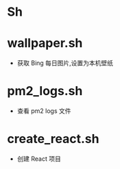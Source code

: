 Sh
===

# wallpaper.sh
- 获取 Bing 每日图片,设置为本机壁纸

# pm2_logs.sh
- 查看 pm2 logs 文件

# create_react.sh
- 创建 React 项目